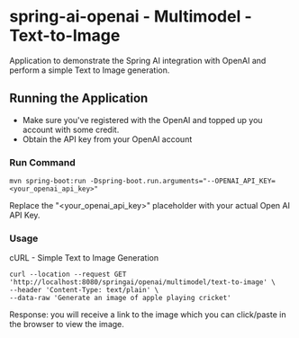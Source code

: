 # spring-ai-openai - Multimodel - Text-to-Image

Application to demonstrate the Spring AI integration with OpenAI and perform a simple Text to Image generation.

## Running the Application 
- Make sure you've registered with the OpenAI and topped up you account with some credit.
- Obtain the API key from your OpenAI account

### Run Command
```
mvn spring-boot:run -Dspring-boot.run.arguments="--OPENAI_API_KEY=<your_openai_api_key>"
```

Replace the "<your_openai_api_key>" placeholder with your actual Open AI API Key.

### Usage 

cURL - Simple Text to Image Generation
```
curl --location --request GET 'http://localhost:8080/springai/openai/multimodel/text-to-image' \
--header 'Content-Type: text/plain' \
--data-raw 'Generate an image of apple playing cricket'
```

Response: you will receive a link to the image which you can click/paste in the browser to view the image.
